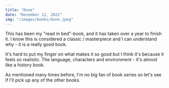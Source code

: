 ```yaml
---
title: "Dune"
date: "December 12, 2022"
img: "/images/books/dune.jpeg"
---
```


This has been my "read in bed"-book, and it has taken over a year to finish it.
I know this is considered a classic / masterpiece and I can understand why - it
is a really good book.

It's hard to put my finger on what makes it so good but I think it's because it feels so
realistic. The language, characters and environment - it's almost like a history book.

As mentioned many times before, I'm no big fan of book series so let's see
if I'll pick up any of the other books.